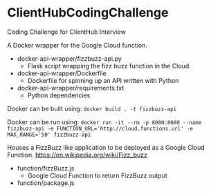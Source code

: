 # ClientHubCodingChallenge
Coding Challenge for ClientHub Interview

A Docker wrapper for the Google Cloud function.

- docker-api-wrapper/fizzbuzz-api.py
   - Flask script wrapping the fizz buzz function in the Cloud.
- docker-api-wrapper/Dockerfile
   - Dockerfile for spinning up an API written with Python
- docker-api-wrapper/requirements.txt
   - Python dependencies


Docker can be built using:
`docker build . -t fizzbuzz-api`

Docker can be run using:
`docker run -it --rm -p 8080:8080 --name fizzbuzz-api -e FUNCTION_URL='http://cloud.functions.url' -e MAX_RANGE='50' fizzbuzz-api`

Houses a FizzBuzz like application to be deployed as a Google Cloud Function. https://en.wikipedia.org/wiki/Fizz_buzz

- function/fizzBuzz.js
   - Google Cloud Function to return FizzBuzz output
- function/package.js
